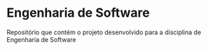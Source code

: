 # Engenharia de Software

Repositório que contém o projeto desenvolvido para a disciplina de Engenharia de Software
